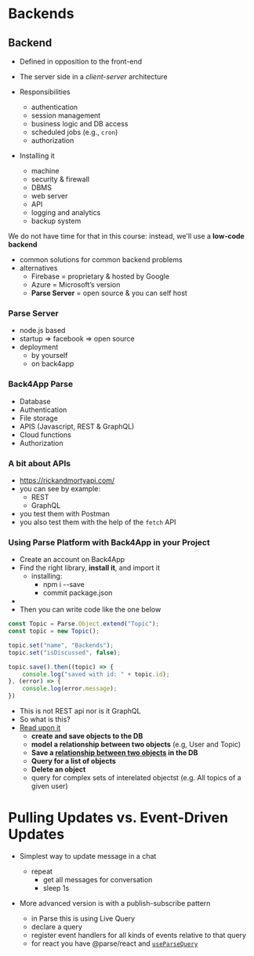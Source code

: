 # Backends

## Backend

- Defined in opposition to the front-end
- The server side in a *client-server* architecture


- Responsibilities
	- authentication 
	- session management
	- business logic and DB access
	- scheduled jobs (e.g., `cron`)
	- authorization


- Installing it
	- machine
	- security & firewall
	- DBMS
	- web server
	- API 
	- logging and analytics
	- backup system

We do not have time for that in this course: instead, we'll use a **low-code backend**
- common solutions for common backend problems
- alternatives
	- Firebase = proprietary & hosted by Google
	- Azure = Microsoft’s version 
	- **Parse Server** = open source & you can self host

### Parse Server
- node.js based
- startup => facebook => open source
- deployment
	- by yourself
	- on back4app

### Back4App Parse
- Database
- Authentication
- File storage
- APIS (Javascript, REST & GraphQL)
- Cloud functions
- Authorization


### A bit about APIs
- https://rickandmortyapi.com/ 
- you can see by example:
	- REST
	- GraphQL
- you test them with Postman
- you also test them with the help of the `fetch` API


### Using Parse Platform with Back4App in your Project

- Create an account on Back4App
- Find the right library, **install it**, and import it
	- installing: 
		- npm i --save 
		- commit package.json 
- 
- Then you can write code like the one below

```javascript
const Topic = Parse.Object.extend("Topic");
const topic = new Topic();

topic.set("name", "Backends");
topic.set("isDiscussed", false);

topic.save().then((topic) => {
	console.log("saved with id: " + topic.id);
}, (error) => {
	console.log(error.message);
})
```


- This is not REST api nor is it GraphQL
- So what is this?
- [Read upon it](https://docs.parseplatform.org/js/guide/#getting-started)
	- **create and save objects to the DB**
	- **model a relationship between two objects** (e.g, User and Topic)
	- **Save a [relationship between two objects](https://docs.parseplatform.org/js/guide/#saving-nested-objects) in the DB**  
	- **Query for a list of objects**
	- **Delete an object**
	- query for complex sets of interelated objectst (e.g. All topics of a given user)



# Pulling Updates vs. Event-Driven Updates

- Simplest way to update message in a chat
	- repeat
		- get all messages for conversation
		- sleep 1s

- More advanced version is with a publish-subscribe pattern
	- in Parse this is using Live Query 
	- declare a query
	- register event handlers for all kinds of events relative to that query
	- for react you have @parse/react and [`useParseQuery`](https://www.back4app.com/docs/react/real-time/react-hook-real-time)



